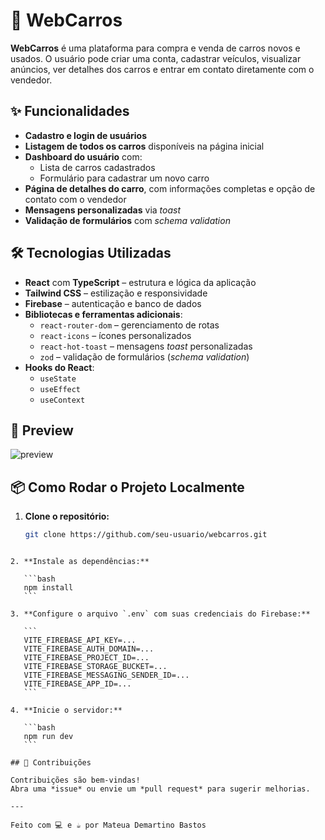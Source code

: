 
# 🚗 WebCarros

**WebCarros** é uma plataforma para compra e venda de carros novos e usados. O usuário pode criar uma conta, cadastrar veículos, visualizar anúncios, ver detalhes dos carros e entrar em contato diretamente com o vendedor.

## ✨ Funcionalidades

- **Cadastro e login de usuários**
- **Listagem de todos os carros** disponíveis na página inicial
- **Dashboard do usuário** com:
  - Lista de carros cadastrados
  - Formulário para cadastrar um novo carro
- **Página de detalhes do carro**, com informações completas e opção de contato com o vendedor
- **Mensagens personalizadas** via *toast*
- **Validação de formulários** com *schema validation*

## 🛠 Tecnologias Utilizadas

- **React** com **TypeScript** – estrutura e lógica da aplicação
- **Tailwind CSS** – estilização e responsividade
- **Firebase** – autenticação e banco de dados
- **Bibliotecas e ferramentas adicionais**:
  - `react-router-dom` – gerenciamento de rotas
  - `react-icons` – ícones personalizados
  - `react-hot-toast` – mensagens *toast* personalizadas
  - `zod` – validação de formulários (*schema validation*)
- **Hooks do React**:
  - `useState`
  - `useEffect`
  - `useContext`

## 📸 Preview

![preview](link-da-imagem-ou-gif-aqui)

## 📦 Como Rodar o Projeto Localmente

1. **Clone o repositório:**
   ```bash
   git clone https://github.com/seu-usuario/webcarros.git
````

2. **Instale as dependências:**

   ```bash
   npm install
   ```

3. **Configure o arquivo `.env` com suas credenciais do Firebase:**

   ```
   VITE_FIREBASE_API_KEY=...
   VITE_FIREBASE_AUTH_DOMAIN=...
   VITE_FIREBASE_PROJECT_ID=...
   VITE_FIREBASE_STORAGE_BUCKET=...
   VITE_FIREBASE_MESSAGING_SENDER_ID=...
   VITE_FIREBASE_APP_ID=...
   ```

4. **Inicie o servidor:**

   ```bash
   npm run dev
   ```

## 🤝 Contribuições

Contribuições são bem-vindas!
Abra uma *issue* ou envie um *pull request* para sugerir melhorias.

---

Feito com 💻 e ☕ por Mateua Demartino Bastos
